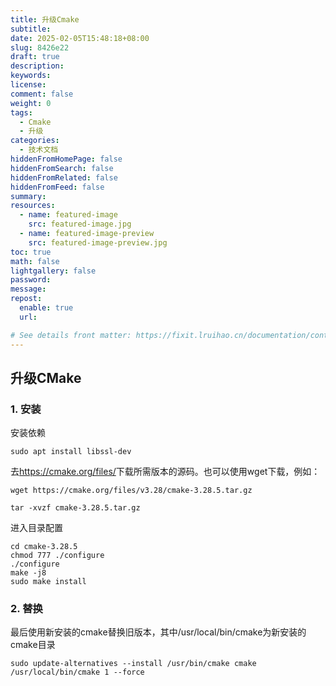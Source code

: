 ```yaml
---
title: 升级Cmake
subtitle:
date: 2025-02-05T15:48:18+08:00
slug: 8426e22
draft: true
description:
keywords:
license:
comment: false
weight: 0
tags:
  - Cmake
  - 升级
categories:
  - 技术文档
hiddenFromHomePage: false
hiddenFromSearch: false
hiddenFromRelated: false
hiddenFromFeed: false
summary:
resources:
  - name: featured-image
    src: featured-image.jpg
  - name: featured-image-preview
    src: featured-image-preview.jpg
toc: true
math: false
lightgallery: false
password:
message:
repost:
  enable: true
  url:

# See details front matter: https://fixit.lruihao.cn/documentation/content-management/introduction/#front-matter
---
```


<!--more-->
<!-- *   [升级CMake](#升级cmake)
    *   [1. 安装](#1-安装)
    *   [2. 替换](#2-替换) -->

## 升级CMake

### 1. 安装

安装依赖

    sudo apt install libssl-dev

去<https://cmake.org/files/>下载所需版本的源码。也可以使用wget下载，例如：

    wget https://cmake.org/files/v3.28/cmake-3.28.5.tar.gz

    tar -xvzf cmake-3.28.5.tar.gz

进入目录配置

    cd cmake-3.28.5
    chmod 777 ./configure
    ./configure
    make -j8
    sudo make install

### 2. 替换

最后使用新安装的cmake替换旧版本，其中/usr/local/bin/cmake为新安装的cmake目录

    sudo update-alternatives --install /usr/bin/cmake cmake /usr/local/bin/cmake 1 --force

